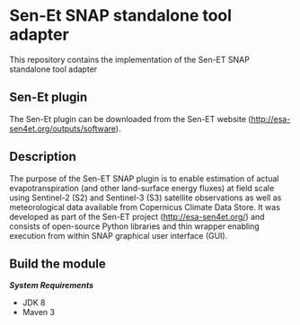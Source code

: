 # Sen-Et SNAP standalone tool adapter

This repository contains the implementation of the Sen-ET SNAP standalone tool adapter

## Sen-Et plugin

The Sen-Et plugin can be downloaded from the Sen-ET website (http://esa-sen4et.org/outputs/software).

## Description

The purpose of the Sen-ET SNAP plugin is to enable estimation of actual evapotranspiration (and other land-surface energy fluxes) at field scale using Sentinel-2 (S2) and Sentinel-3 (S3) satellite observations as well as meteorological data available from Copernicus Climate Data Store. It was developed as part of the Sen-ET project (http://esa-sen4et.org/) and consists of open-source Python libraries and thin wrapper enabling execution from within SNAP graphical user interface (GUI).

## Build the module

***System Requirements***
  * JDK 8
  * Maven 3

